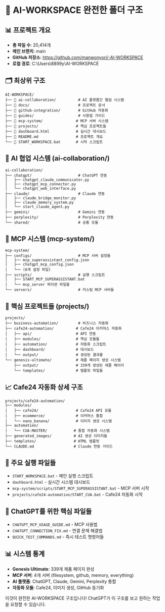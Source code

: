# 🌳 AI-WORKSPACE 완전한 폴더 구조

## 📊 프로젝트 개요
- **총 파일 수**: 20,414개
- **메인 브랜치**: main
- **GitHub 저장소**: https://github.com/manwonyori/-AI-WORKSPACE
- **로컬 경로**: C:\Users\8899y\AI-WORKSPACE

## 🗂️ 최상위 구조
```
AI-WORKSPACE/
├── 📁 ai-collaboration/          # AI 플랫폼간 협업 시스템
├── 📁 docs/                      # 프로젝트 문서
├── 📁 github-integration/        # GitHub 자동화
├── 📁 guides/                    # 사용법 가이드
├── 📁 mcp-system/               # MCP 서버 시스템
├── 📁 projects/                 # 핵심 프로젝트들
├── 📄 dashboard.html            # 실시간 대시보드
├── 📄 README.md                 # 프로젝트 개요
└── 📄 START_WORKSPACE.bat       # 시작 스크립트
```

## 🤖 AI 협업 시스템 (ai-collaboration/)
```
ai-collaboration/
├── chatgpt/                     # ChatGPT 연동
│   ├── chatgpt_claude_communicator.py
│   ├── chatgpt_mcp_connector.py
│   └── chatgpt_web_interface.py
├── claude/                      # Claude 연동
│   ├── claude_bridge_monitor.py
│   ├── claude_memory_system.py
│   └── start_claude_agent.py
├── gemini/                      # Gemini 연동
├── perplexity/                  # Perplexity 연동
└── shared/                      # 공통 모듈
```

## 🔧 MCP 시스템 (mcp-system/)
```
mcp-system/
├── configs/                     # MCP 서버 설정들
│   ├── mcp_superassistant_config.json
│   ├── chatgpt_mcp_config.json
│   └── (6개 설정 파일)
├── scripts/                     # 실행 스크립트
│   ├── START_MCP_SUPERASSISTANT.bat
│   └── mcp_server 파이썬 파일들
└── servers/                     # 커스텀 MCP 서버들
```

## 🚀 핵심 프로젝트들 (projects/)
```
projects/
├── business-automation/         # 비즈니스 자동화
├── cafe24-automation/          # Cafe24 이커머스 자동화
│   ├── api/                    # API 연동
│   ├── modules/                # 핵심 모듈들
│   ├── automation/             # 자동화 스크립트
│   ├── dashboard/              # 대시보드
│   └── output/                 # 생성된 결과물
└── genesis-ultimate/           # 제품 페이지 생성 시스템
    ├── output/                 # 339개 생성된 제품 페이지
    └── templates/              # 템플릿 파일들
```

## 📈 Cafe24 자동화 상세 구조
```
projects/cafe24-automation/
├── modules/
│   ├── cafe24/                 # Cafe24 API 모듈
│   ├── ecommerce/              # 이커머스 통합
│   └── nano_banana/            # 이미지 생성 시스템
├── automation/
│   └── CUA-MASTER/            # 통합 자동화 시스템
├── generated_images/          # AI 생성 이미지들
├── templates/                 # HTML 템플릿
└── CLAUDE.md                  # Claude 연동 가이드
```

## 🎯 주요 실행 파일들
- `START_WORKSPACE.bat` - 메인 실행 스크립트
- `dashboard.html` - 실시간 시스템 대시보드
- `mcp-system/scripts/START_MCP_SUPERASSISTANT.bat` - MCP 서버 시작
- `projects/cafe24-automation/START_CUA.bat` - Cafe24 자동화 시작

## 🔗 ChatGPT를 위한 핵심 파일들
- `CHATGPT_MCP_USAGE_GUIDE.md` - MCP 사용법
- `CHATGPT_CONNECTION_FIX.md` - 연결 문제 해결법
- `QUICK_TEST_COMMANDS.md` - 즉시 테스트 명령어들

## 📊 시스템 통계
- **Genesis Ultimate**: 339개 제품 페이지 완성
- **MCP 서버**: 4개 서버 (filesystem, github, memory, everything)
- **AI 플랫폼**: ChatGPT, Claude, Gemini, Perplexity 통합
- **자동화 모듈**: Cafe24, 이미지 생성, GitHub 동기화

이것이 완전한 AI-WORKSPACE 구조입니다!
ChatGPT가 이 구조를 보고 원하는 작업을 요청할 수 있습니다.